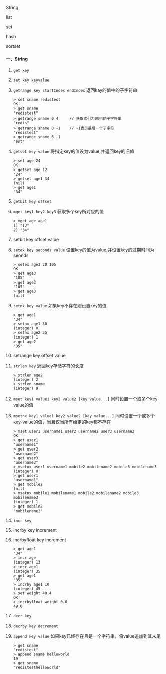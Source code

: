 String

list

set

hash

sortset



#### 一、String

1. `get key`

2. `set key keyvalue`

3. `getrange key startIndex endIndex` 返回kay的值中的子字符串

   ```
   > set sname redistest
   OK
   > get sname
   "redistest"
   > getrange sname 0 4     // 获取索引为0到4的子字符串
   "redis"
   > getrange sname 0 -1	// -1表示最后一个子字符
   "redistest"
   > getrange sname 6 -1
   "est"
   ```

   

4. `getset key value` 将指定key的值设为value,并返回key的旧值

   ```
   > set age 24
   OK
   > getset age 12
   "24"
   > getset age1 34
   (nil)
   > get age1
   "34"
   ```

   

5. `getbit key offset`

   

6. `mget key1 key2 key3` 获取多个key所对应的值

   ```
   > mget age age1
   1) "12"
   2) "34"
   ```

   

7. setbit key offset value

   

8. `setex key seconds value`  设置key的值为value,并设置key的过期时间为seonds

   ```
   > setex age3 30 105
   OK
   > get age3
   "105"
   > get age3
   "105"
   > get age3
   (nil)
   ```

   

9. `setnx key value`   如果key不存在则设置key的值

   ```
   > get age1
   "34"
   > setnx age1 30
   (integer) 0
   > setnx age2 35
   (integer) 1
   > get age2
   "35"
   ```

   

10. setrange key offset value

11. `strlen key` 返回key存储字符的长度

    ```
    > strlen age2
    (integer) 2
    > strlen sname
    (integer) 9
    ```

    

12. `mset key1 value1 key2 value2 [key value...]` 同时设置一个或多个key-value的值

13. `msetnx key1 value1 key2 value2 [key value...]` 同时设置一个或多个key-value的值，当且仅当所有给定的key都不存在

    ```
    > mset user1 username1 user2 username2 user3 username3
    OK
    > get user1
    "username1"
    > get user2
    "username2"
    > get user3
    "username3"
    > msetnx user1 username1 mobile2 mobilename2 mobile3 mobilename3
    (integer) 0
    > get user1
    "username1"
    > get mobile2
    (nil)
    > msetnx mobile1 mobilename1 mobile2 mobilename2 mobile3 mobilename3
    (integer) 1
    > get mobile2
    "mobilename2"
    ```

14. `incr key`

15. incrby key increment

16. incrbyfloat key increment

    ```
    > get age1
    "34"
    > incr age
    (integer) 13
    > incr age1
    (integer) 35
    > get age1
    "35"
    > incrby age1 10
    (integer) 45
    > set weight 48.4
    OK
    > incrbyfloat weight 0.6
    49.0
    ```

17. `decr key`

18. `decrby key decrement`

19. `append key value`  如果key已经存在且是一个字符串，将value追加到其末尾

    ```
    > get sname
    "redistest"
    > append sname helloworld
    19
    > get sname
    "redistesthelloworld"
    ```

    

 